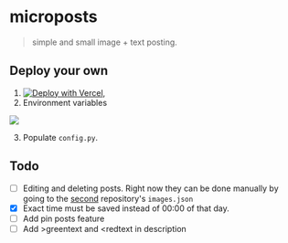 # microposts
> simple and small image + text posting.

## Deploy your own
1. [![Deploy with Vercel](https://vercel.com/button)](https://vercel.com/new/clone?repository-url=https://github.com/sortalost/qmaury-site),
2. Environment variables

![](https://github.com/user-attachments/assets/4e62e0f1-92d8-4d28-98f8-9de87d30c879)

3. Populate `config.py`.

## Todo
- [ ] Editing and deleting posts. Right now they can be done manually by going to the [second](https://github.com/sortalost/microposts-storage) repository's `images.json`
- [x] Exact time must be saved instead of 00:00 of that day.
- [ ] Add pin posts feature
- [ ] Add >greentext and \<redtext in description
